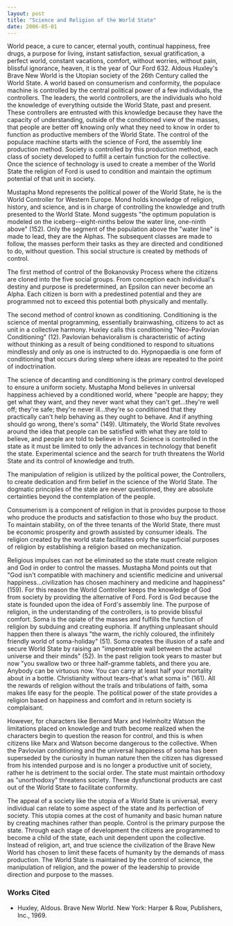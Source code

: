 ```yaml
---
layout: post
title: "Science and Religion of the World State"
date: 2006-05-01
---
```

World peace, a cure to cancer, eternal youth, continual happiness, free drugs, a purpose for living, instant satisfaction, sexual gratification, a perfect world, constant vacations, comfort, without worries, without pain, blissful ignorance, heaven, it is the year of Our Ford 632.  Aldous Huxley's Brave New World is the Utopian society of the 26th Century called the World State.  A world based on consumerism and conformity, the populace machine is controlled by the central political power of a few individuals, the controllers.  The leaders, the world controllers, are the individuals who hold the knowledge of everything outside the World State, past and present.  These controllers are entrusted with this knowledge because they have the capacity of understanding, outside of the conditioned view of the masses, that people are better off knowing only what they need to know in order to function as productive members of the World State.  The control of the populace machine starts with the science of Ford, the assembly line production method.  Society is controlled by this production method, each class of society developed to fulfill a certain function for the collective. Once the science of technology is used to create a member of the World State the religion of Ford is used to condition and maintain the optimum potential of that unit in society.

Mustapha Mond represents the political power of the World State, he is the World Controller for Western Europe.  Mond holds knowledge of religion, history, and science, and is in charge of controlling the knowledge and truth presented to the World State. Mond suggests "the optimum population is modeled on the iceberg--eight-ninths below the water line, one-ninth above" (152).  Only the segment of the population above the "water line" is made to lead, they are the Alphas.  The subsequent classes are made to follow, the masses perform their tasks as they are directed and conditioned to do, without question.  This social structure is created by methods of control.

The first method of control of the Bokanovsky Process where the citizens are cloned into the five social groups.  From conception each individual's destiny and purpose is predetermined, an Epsilon can never become an Alpha.  Each citizen is born with a predestined potential and they are programmed not to exceed this potential both physically and mentally.  

The second method of control known as conditioning.  Conditioning is the science of mental programming, essentially brainwashing, citizens to act as unit in a collective harmony. Huxley calls this conditioning "Neo-Pavlovian Conditioning" (12).  Pavlovian behavioralism is characteristic of acting without thinking as a result of being conditioned to respond to situations mindlessly and only as one is instructed to do.  Hypnopaedia is one form of conditioning that occurs during sleep where ideas are repeated to the point of indoctrination.

The science of decanting and conditioning is the primary control developed to ensure a uniform society.  Mustapha Mond believes in universal happiness achieved by a conditioned world, where "people are happy; they get what they want, and they never want what they can't get...they're well off; they're safe; they're never ill...they're so conditioned that they practically can't help behaving as they ought to behave.  And if anything should go wrong, there's soma" (149).  Ultimately, the World State revolves around the idea that people can be satisfied with what they are told to believe, and people are told to believe in Ford.  Science is controlled in the state as it must be limited to only the advances in technology that benefit the state.  Experimental science and the search for truth threatens the World State and its control of knowledge and truth.

The manipulation of religion is utilized by the political power, the Controllers, to create dedication and firm belief in the science of the World State.  The dogmatic principles of the state are never questioned, they are absolute certainties beyond the contemplation of the people.  

Consumerism is a component of religion in that is provides purpose to those who produce the products and satisfaction to those who buy the product.  To maintain stability, on of the three tenants of the World State, there must be economic prosperity and growth assisted by consumer ideals.  The religion created by the world state facilitates only the superficial purposes of religion by establishing a religion based on mechanization.

Religious impulses can not be eliminated so the state must create religion and God in order to control the masses.  Mustapha Mond points out that "God isn't compatible with machinery and scientific medicine and universal happiness...civilization has chosen machinery and medicine and happiness" (159).  For this reason the World Controller keeps the knowledge of God from society by providing the alternative of Ford.  Ford is God because the state is founded upon the idea of Ford's assembly line.  The purpose of religion, in the understanding of the controllers, is to provide blissful comfort.  Soma is the opiate of the masses and fulfills the function of religion by subduing and creating euphoria.  If anything unpleasant should happen then there is always "the warm, the richly coloured, the infinitely friendly world of soma-holiday" (51).  Soma creates the illusion of a safe and secure World State by raising an "impenetrable wall between the actual universe and their minds" (52).  In the past religion took years to master but now "you swallow two or three half-gramme tablets, and there you are. Anybody can be virtuous now. You can carry at least half your mortality about in a bottle. Christianity without tears–that's what soma is" (161).  All the rewards of religion without the trails and tribulations of faith, soma makes life easy for the people.  The political power of the state provides a religion based on happiness and comfort and in return society is complaisant.

However, for characters like Bernard Marx and Helmholtz Watson the limitations placed on knowledge and truth become realized when the characters begin to question the reason for control, and this is when citizens like Marx and Watson become dangerous to the collective.  When the Pavlovian conditioning and the universal happiness of soma has been superseded by the curiosity in human nature then the citizen has digressed from his intended purpose and is no longer a productive unit of society, rather he is detriment to the social order.   The state must maintain orthodoxy as "unorthodoxy" threatens society.  These dysfunctional products are cast out of the World State to facilitate conformity.

The appeal of a society like the utopia of a World State is universal, every individual can relate to some aspect of the state and its perfection of society.  This utopia comes at the cost of humanity and basic human nature by creating machines rather than people.  Control is the primary purpose the state.  Through each stage of development the citizens are programmed to become a child of the state, each unit dependent upon the collective.  Instead of religion, art, and true science the civilization of the Brave New World has chosen to limit these facets of humanity by the demands of mass production.  The World State is maintained by the control of science, the manipulation of religion, and the power of the leadership to provide direction and purpose to the masses.

### Works Cited
* Huxley, Aldous. Brave New World. New York: Harper & Row, Publishers, Inc., 1969.
